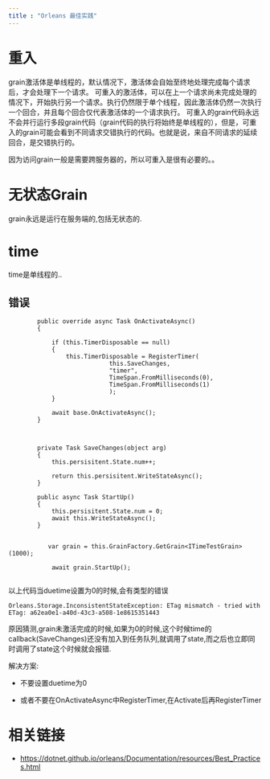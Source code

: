 ```yaml
---
title : "Orleans 最佳实践"
---
```


# 重入

grain激活体是单线程的，默认情况下，激活体会自始至终地处理完成每个请求后，才会处理下一个请求。
可重入的激活体，可以在上一个请求尚未完成处理的情况下，开始执行另一个请求。执行仍然限于单个线程，因此激活体仍然一次执行一个回合，并且每个回合仅代表激活体的一个请求执行。
可重入的grain代码永远不会并行运行多段grain代码（grain代码的执行将始终是单线程的），但是，可重入的grain可能会看到不同请求交错执行的代码。也就是说，来自不同请求的延续回合，是交错执行的。

因为访问grain一般是需要跨服务器的，所以可重入是很有必要的。。

# 无状态Grain

grain永远是运行在服务端的,包括无状态的.

# time

time是单线程的..

## 错误

```
        public override async Task OnActivateAsync()
        {

            if (this.TimerDisposable == null)
            {
                this.TimerDisposable = RegisterTimer(
                            this.SaveChanges,
                            "timer",
                            TimeSpan.FromMilliseconds(0),
                            TimeSpan.FromMilliseconds(1)
                            );
            }

            await base.OnActivateAsync();
        }



        private Task SaveChanges(object arg)
        {
            this.persisitent.State.num++;

            return this.persisitent.WriteStateAsync();
        }

    	public async Task StartUp()
        {
            this.persisitent.State.num = 0;
            await this.WriteStateAsync();
        }
        
        
           var grain = this.GrainFactory.GetGrain<ITimeTestGrain>(1000);

            await grain.StartUp();
        
```

以上代码当duetime设置为0的时候,会有类型的错误

```
Orleans.Storage.InconsistentStateException: ETag mismatch - tried with ETag: a62ea0e1-a40d-43c3-a508-1e8615351443
```

原因猜测,grain未激活完成的时候,如果为0的时候,这个时候time的callback(SaveChanges)还没有加入到任务队列,就调用了state,而之后也立即同时调用了state这个时候就会报错.

解决方案:

-   不要设置duetime为0

-   或者不要在OnActivateAsync中RegisterTimer,在Activate后再RegisterTimer

# 相关链接

-   <https://dotnet.github.io/orleans/Documentation/resources/Best_Practices.html>
